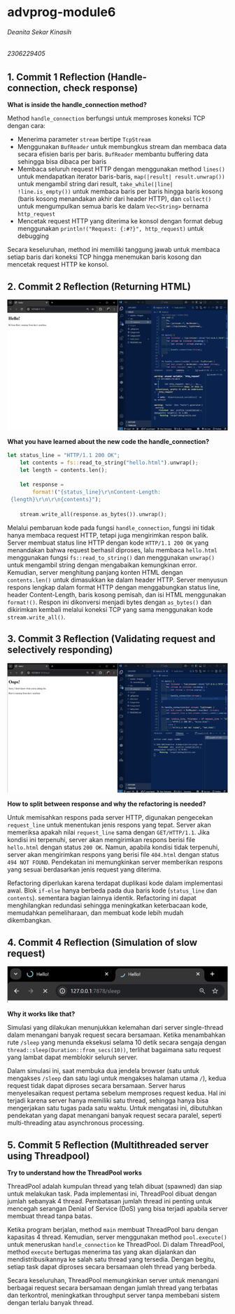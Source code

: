 # advprog-module6
###### Deanita Sekar Kinasih
###### 2306229405

## 1. Commit 1 Reflection (Handle-connection, check response)

<b>What is inside the handle_connection method?</b>

Method `handle_connection` berfungsi untuk memproses koneksi TCP dengan cara:

- Menerima parameter `stream` bertipe `TcpStream`
- Menggunakan `BufReader` untuk membungkus stream dan membaca data secara efisien baris per baris. `BufReader` membantu buffering data sehingga bisa dibaca per baris
- Membaca seluruh request HTTP dengan menggunakan method `lines()` untuk mendapatkan iterator baris-baris, `map(|result| result.unwrap())` untuk mengambil string dari result, `take_while(|line| !line.is_empty())` untuk membaca baris per baris hingga baris kosong (baris kosong menandakan akhir dari header HTTP), dan `collect()` untuk mengumpulkan semua baris ke dalam `Vec<String>` bernama `http_request`
- Mencetak request HTTP yang diterima ke konsol dengan format debug menggunakan `println!("Request: {:#?}", http_request)` untuk debugging

Secara keseluruhan, method ini memiliki tanggung jawab untuk membaca setiap baris dari koneksi TCP hingga menemukan baris kosong dan mencetak request HTTP ke konsol.

## 2. Commit 2 Reflection (Returning HTML)

![Commit 2 screen capture](/assets/images/commit2.png)

<b>What you have learned about the new code the handle_connection?</b>

```rust
let status_line = "HTTP/1.1 200 OK"; 
    let contents = fs::read_to_string("hello.html").unwrap(); 
    let length = contents.len(); 
  
    let response = 
        format!("{status_line}\r\nContent-Length: 
 {length}\r\n\r\n{contents}"); 
  
    stream.write_all(response.as_bytes()).unwrap();
```

Melalui pembaruan kode pada fungsi `handle_connection`, fungsi ini tidak hanya membaca request HTTP, tetapi juga mengirimkan respon balik. Server membuat status line HTTP dengan kode `HTTP/1.1 200 OK` yang menandakan bahwa request berhasil diproses, lalu membaca `hello.html` menggunakan fungsi `fs::read_to_string()` dan menggunakan `unwrap()` untuk mengambil string dengan mengabaikan kemungkinan error. Kemudian, server menghitung panjang konten HTML dengan `contents.len()` untuk dimasukkan ke dalam header HTTP. Server menyusun respons lengkap dalam format HTTP dengan menggabungkan status line, header Content-Length, baris kosong pemisah, dan isi HTML menggunakan `format!()`. Respon ini dikonversi menjadi bytes dengan `as_bytes()` dan dikirimkan kembali melalui koneksi TCP yang sama menggunakan kode `stream.write_all()`.

## 3. Commit 3 Reflection (Validating request and selectively responding)

![Commit 3 screen capture](/assets/images/commit3.png)

<b>How to split between response and why the refactoring is needed?</b>

Untuk memisahkan respons pada server HTTP, digunakan pengecekan `request_line` untuk menentukan jenis respons yang tepat. Server akan memeriksa apakah nilai `request_line` sama dengan `GET/HTTP/1.1`. Jika kondisi ini terpenuhi, server akan mengirimkan respons berisi file `hello.html` dengan status `200 OK`. Namun, apabila kondisi tidak terpenuhi, server akan mengirimkan respons yang berisi file `404.html` dengan status `494 NOT FOUND`. Pendekatan ini memungkinkan server memberikan respons yang sesuai berdasarkan jenis request yang diterima.

Refactoring diperlukan karena terdapat duplikasi kode dalam implementasi awal. Blok `if-else` hanya berbeda pada dua baris kode (`status_line` dan `contents`). sementara bagian lainnya identik. Refactoring ini dapat menghilangkan redundasi sehingga meningkatkan keterbacaan kode, memudahkan pemeliharaan, dan membuat kode lebih mudah dikembangkan.

## 4. Commit 4 Reflection (Simulation of slow request)

![Commit 4 screen capture](/assets/images/commit4.png)

<b>Why it works like that?</b>

Simulasi yang dilakukan menunjukkan kelemahan dari server single-thread dalam menangani banyak request secara bersamaan. Ketika menambahkan rute `/sleep` yang menunda eksekusi selama 10 detik secara sengaja dengan `thread::sleep(Duration::from_secs(10))`, terlihat bagaimana satu request yang lambat dapat memblokir seluruh server.

Dalam simulasi ini, saat membuka dua jendela browser (satu untuk mengakses `/sleep` dan satu lagi untuk mengakses halaman utama `/`), kedua request tidak dapat diproses secara bersamaan. Server harus menyelesaikan request pertama sebelum memproses request kedua. Hal ini terjadi karena server hanya memiliki satu thread, sehingga hanya bisa mengerjakan satu tugas pada satu waktu. Untuk mengatasi ini, dibutuhkan pendekatan yang dapat menangani banyak request secara paralel, seperti multi-threading atau asynchronous processing.

## 5. Commit 5 Reflection (Multithreaded server using Threadpool)

<b>Try to understand how the ThreadPool works</b>

ThreadPool adalah kumpulan thread yang telah dibuat (spawned) dan siap untuk melakukan task. Pada implementasi ini, ThreadPool dibuat dengan jumlah sebanyak 4 thread. Pembatasan jumlah thread ini penting untuk mencegah serangan Denial of Service (DoS) yang bisa terjadi apabila server membuat thread tanpa batas.

Ketika program berjalan, method `main` membuat ThreadPool baru dengan kapasitas 4 thread. Kemudian, server menggunakan method `pool.execute()` untuk meneruskan `handle_connection` ke ThreadPool. Di dalam ThreadPool, method `execute` bertugas menerima tas yang akan dijalankan dan mendistribusikannya ke salah satu thread yang tersedia. Dengan begitu, setiap task dapat diproses secara bersamaan oleh thread yang berbeda.

Secara keseluruhan, ThreadPool memungkinkan server untuk menangani berbagai request secara bersamaan dengan jumlah thread yang terbatas dan terkontrol, meningkatkan throughput server tanpa membebani sistem dengan terlalu banyak thread.